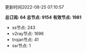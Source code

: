 更新时间2022-08-25 07:10:57

**总订阅: 64**
**总节点: 9154**
**有效节点: 1981**
- ss节点: 243
- v2ray节点: 1696
- trojan节点: 41
- ssr节点: 1
